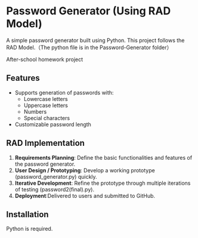 # Password Generator (Using RAD Model)

A simple password generator built using Python. This project follows the RAD Model.（The python file is in the Password-Generator folder）

After-school homework project

## Features
- Supports generation of passwords with:
  - Lowercase letters
  - Uppercase letters
  - Numbers
  - Special characters
- Customizable password length

## RAD Implementation
1. **Requirements Planning**: Define the basic functionalities and features of the password generator.
2. **User Design / Prototyping**: Develop a working prototype (password_generator.py) quickly.
3. **Iterative Development**: Refine the prototype through multiple iterations of testing (password2(final).py).
4. **Deployment**:Delivered to users and submitted to GitHub.

## Installation
Python is required.
